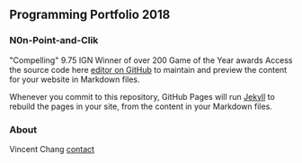 ## Programming Portfolio 2018
### N0n-Point-and-Clik
 "Compelling" 9.75 IGN
 Winner of over 200 Game of the Year awards
Access the source code here [editor on GitHub](https://github.com/vinchang920/Portfolio2018/edit/master/index.md) to maintain and preview the content for your website in Markdown files.

Whenever you commit to this repository, GitHub Pages will run [Jekyll](https://jekyllrb.com/) to rebuild the pages in your site, from the content in your Markdown files.

### About
Vincent Chang
[contact](vincchan9510@granitesd.org)


